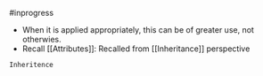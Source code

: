 #inprogress 
- When it is applied appropriately, this can be of greater use, not otherwies.
- Recall [[Attributes]]: Recalled from [[Inheritance]] perspective
``` qrcode
Inheritence
```

